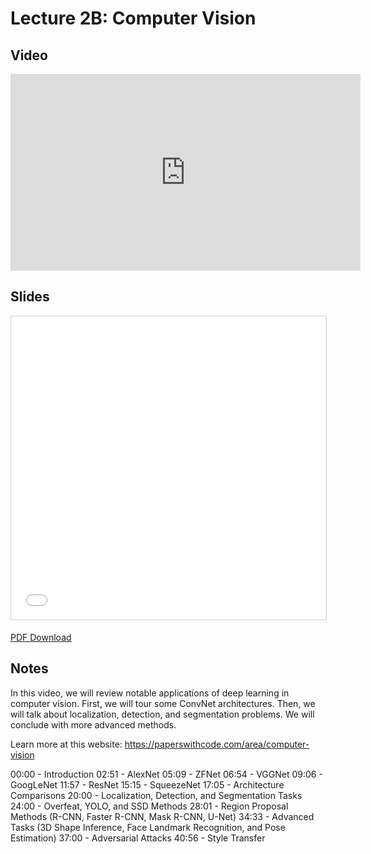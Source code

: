 # Lecture 2B: Computer Vision

## Video

<iframe width="560" height="315" src="https://www.youtube.com/embed/UNKNOWN" frameborder="0" allow="accelerometer; autoplay; clipboard-write; encrypted-media; gyroscope; picture-in-picture" allowfullscreen></iframe>

## Slides

<iframe src="//www.slideshare.net/slideshow/embed_code/key/2D1fmoVN0GigVZ" width="595" height="485" frameborder="0" marginwidth="0" marginheight="0" scrolling="no" style="border:1px solid #CCC; border-width:1px; margin-bottom:5px; max-width: 100%;" allowfullscreen> </iframe>

[PDF Download](https://drive.google.com/file/d/1R9StBOEBURZ-p9qX1uR4HvafUWIX3qlz/)

## Notes

In this video, we will review notable applications of deep learning in computer vision. First, we will tour some ConvNet architectures. Then, we will talk about localization, detection, and segmentation problems. We will conclude with more advanced methods.

Learn more at this website: https://paperswithcode.com/area/computer-vision

00:00 - Introduction
02:51 - AlexNet
05:09 - ZFNet
06:54 - VGGNet
09:06 - GoogLeNet
11:57 - ResNet
15:15 - SqueezeNet
17:05 - Architecture Comparisons
20:00 - Localization, Detection, and Segmentation Tasks
24:00 - Overfeat, YOLO, and SSD Methods
28:01 - Region Proposal Methods (R-CNN, Faster R-CNN, Mask R-CNN, U-Net)
34:33 - Advanced Tasks (3D Shape Inference, Face Landmark Recognition, and Pose Estimation)
37:00 - Adversarial Attacks
40:56 - Style Transfer
